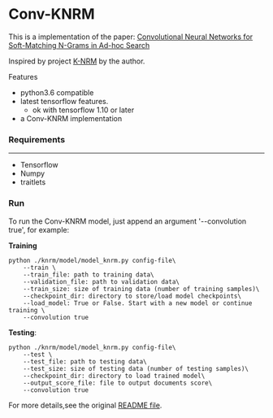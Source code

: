 # Conv-KNRM

This is a implementation of the paper:
[Convolutional Neural Networks for Soft-Matching N-Grams in
Ad-hoc Search](http://www.cs.cmu.edu/~zhuyund/papers/WSDM_2018_Dai.pdf)

Inspired by project [K-NRM](https://github.com/AdeDZY/K-NRM) by the author.


Features
- python3.6 compatible
- latest tensorflow features.
   - ok with tensorflow 1.10 or later
- a Conv-KNRM implementation


### Requirements
---
- Tensorflow
- Numpy
- traitlets

### Run

To run the Conv-KNRM model, just append an argument '--convolution true', for example:


**Training**
```shell
python ./knrm/model/model_knrm.py config-file\
    --train \
    --train_file: path to training data\
    --validation_file: path to validation data\
    --train_size: size of training data (number of training samples)\
    --checkpoint_dir: directory to store/load model checkpoints\
    --load_model: True or False. Start with a new model or continue training \
    --convolution true
```


**Testing**:
```shell
python ./knrm/model/model_knrm.py config-file\
    --test \
    --test_file: path to testing data\
    --test_size: size of testing data (number of testing samples)\
    --checkpoint_dir: directory to load trained model\
    --output_score_file: file to output documents score\
    --convolution true

```

For more details,see the original [README file](./README_KNRM.md).